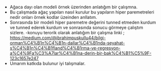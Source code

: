 - Ağaca dayı olan modeli örnek üzerinden anlatığım bir çalışmna.
- Bu çalışmada ağaç yapıları nasıl kurulur bu yapıların hiper paremetreleri nedir onları örnek kodlar üzeinden anllatım.
- Sonrasında bir modeli hiper paremetre değerini tunned etmeden kurdum ve tunned ederek kurdum ve sonrasında sonucu görmeye çalıştım sizlere.
-konuyu terorik olarak anlatığım bir çalışma linki ; https://medium.com/@ibrahimpuskullu44/bilgi-orman%C4%B1n%C4%B1n-dallar%C4%B1nda-seyahat-s%C4%B1n%C4%B1fland%C4%B1rma-ve-regresyon-a%C4%9Fa%C3%A7lar%C4%B1na-derin-bir-bak%C4%B1%C5%9F-123c1657e247
- Umarım katkıda bulunur iyi talışmalar.

